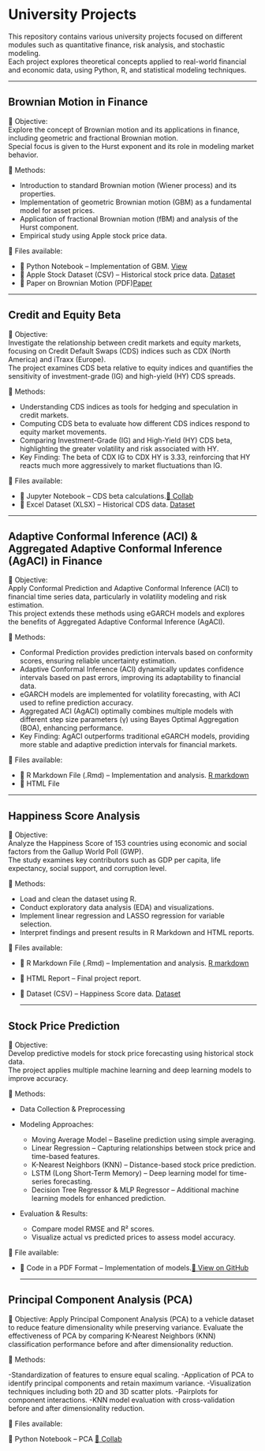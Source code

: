 #  University Projects
This repository contains various university projects focused on different modules such as quantitative finance, risk analysis, and stochastic modeling.  
Each project explores theoretical concepts applied to real-world financial and economic data, using Python, R, and statistical modeling techniques.

---

## Brownian Motion in Finance
📌 Objective:  
Explore the concept of Brownian motion and its applications in finance, including geometric and fractional Brownian motion.  
Special focus is given to the Hurst exponent and its role in modeling market behavior.

📌 Methods:
- Introduction to standard Brownian motion (Wiener process) and its properties.
- Implementation of geometric Brownian motion (GBM) as a fundamental model for asset prices.
- Application of fractional Brownian motion (fBM) and analysis of the Hurst component.
- Empirical study using Apple stock price data.

📌 Files available:
- 📂 Python Notebook – Implementation of GBM. [View](https://github.com/ghazzoul12/University-project/blob/main/Brownian_Motion/GBM.ipynb)
- 📂 Apple Stock Dataset (CSV) – Historical stock price data.  [Dataset](https://github.com/ghazzoul12/University-project/blob/main/Brownian_Motion/AAPL.csv)
- 📂 Paper on Brownian Motion (PDF)[Paper](https://github.com/ghazzoul12/University-project/blob/main/Brownian_Motion/Brownian%20motion)

---

##  Credit and Equity Beta
📌 Objective:  
Investigate the relationship between credit markets and equity markets, focusing on Credit Default Swaps (CDS) indices such as CDX (North America) and iTraxx (Europe).  
The project examines CDS beta relative to equity indices and quantifies the sensitivity of investment-grade (IG) and high-yield (HY) CDS spreads.

📌 Methods:
- Understanding CDS indices as tools for hedging and speculation in credit markets.
- Computing CDS beta to evaluate how different CDS indices respond to equity market movements.
- Comparing Investment-Grade (IG) and High-Yield (HY) CDS beta, highlighting the greater volatility and risk associated with HY.
- Key Finding: The beta of CDX IG to CDX HY is 3.33, reinforcing that HY reacts much more aggressively to market fluctuations than IG.

📌 Files available:
- 📂 Jupyter Notebook – CDS beta calculations.[🔗 Collab](https://github.com/ghazzoul12/University-project/blob/main/Credit_Equity_Beta/Project_Creditandequitybeta.ipynb)
- 📂 Excel Dataset (XLSX) – Historical CDS data. [Dataset](https://github.com/ghazzoul12/University-project/blob/main/Credit_Equity_Beta/HistoricalIndices.xlsx) 

---

##  Adaptive Conformal Inference (ACI) & Aggregated Adaptive Conformal Inference (AgACI) in Finance
📌 Objective:  
Apply Conformal Prediction and Adaptive Conformal Inference (ACI) to financial time series data, particularly in volatility modeling and risk estimation.  
This project extends these methods using eGARCH models and explores the benefits of Aggregated Adaptive Conformal Inference (AgACI).

📌 Methods:
- Conformal Prediction provides prediction intervals based on conformity scores, ensuring reliable uncertainty estimation.
- Adaptive Conformal Inference (ACI) dynamically updates confidence intervals based on past errors, improving its adaptability to financial data.
- eGARCH models are implemented for volatility forecasting, with ACI used to refine prediction accuracy.
- Aggregated ACI (AgACI) optimally combines multiple models with different step size parameters (γ) using Bayes Optimal Aggregation (BOA), enhancing performance.
- Key Finding: AgACI outperforms traditional eGARCH models, providing more stable and adaptive prediction intervals for financial markets.

📌 Files available:
- 📜 R Markdown File (.Rmd) – Implementation and analysis. [R markdown](https://github.com/ghazzoul12/University-project/blob/main/ACI_AgACI/R%20markdown%20file%20for%20ACI%20AgACI)
- 📜 HTML File 

---

##  Happiness Score Analysis
📌 Objective:  
Analyze the Happiness Score of 153 countries using economic and social factors from the Gallup World Poll (GWP).  
The study examines key contributors such as GDP per capita, life expectancy, social support, and corruption level.

📌 Methods:
- Load and clean the dataset using R.  
- Conduct exploratory data analysis (EDA) and visualizations.  
- Implement linear regression and LASSO regression for variable selection.  
- Interpret findings and present results in R Markdown and HTML reports.  

📌 Files available:
- 📜 R Markdown File (.Rmd) – Implementation and analysis.  [R markdown](https://github.com/ghazzoul12/University-project/blob/main/Happiness_Score/Happiness%20score%20Project)
- 📜 HTML Report – Final project report. 
- 📂 Dataset (CSV) – Happiness Score data. [Dataset](https://github.com/ghazzoul12/University-project/blob/main/Happiness_Score/data%20for%20Happiness%20score.csv)


  ---

## Stock Price Prediction
📌 Objective:  
Develop predictive models for stock price forecasting using historical stock data.  
The project applies multiple machine learning and deep learning models to improve accuracy.

📌 Methods:
- Data Collection & Preprocessing
- Modeling Approaches:
  - Moving Average Model – Baseline prediction using simple averaging.
  - Linear Regression – Capturing relationships between stock price and time-based features.
  - K-Nearest Neighbors (KNN) – Distance-based stock price prediction.
  - LSTM (Long Short-Term Memory) – Deep learning model for time-series forecasting.
  - Decision Tree Regressor & MLP Regressor – Additional machine learning models for enhanced prediction.

- Evaluation & Results:
  - Compare model RMSE and R² scores.
  - Visualize actual vs predicted prices to assess model accuracy.

📌 File available:
- 📂 Code in a PDF Format – Implementation of models.[🔗 View on GitHub](https://github.com/ghazzoul12/University-project/blob/main/Stock_Prediction/The%20full%20code%20for%20Stockprice%20prediction.pdf)

  ---
## Principal Component Analysis (PCA) 
📌 Objective:
Apply Principal Component Analysis (PCA) to a vehicle dataset to reduce feature dimensionality while preserving variance.
Evaluate the effectiveness of PCA by comparing K-Nearest Neighbors (KNN) classification performance before and after dimensionality reduction.

📌 Methods:

-Standardization of features to ensure equal scaling.
-Application of PCA to identify principal components and retain maximum variance.
-Visualization techniques including both 2D and 3D scatter plots.
-Pairplots for component interactions.
-KNN model evaluation with cross-validation before and after dimensionality reduction.



📌 Files available:

📂 Python Notebook – PCA [🔗 Collab](https://github.com/ghazzoul12/University-project/blob/main/PCA_Project/PCA_project.ipynb)

